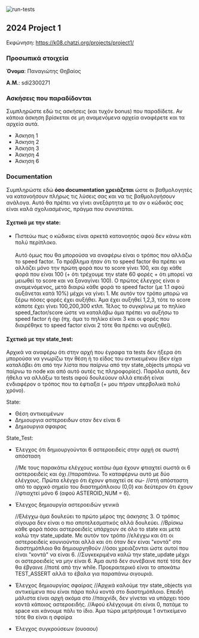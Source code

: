 ![run-tests](../../workflows/run-tests/badge.svg)

## 2024 Project 1

Εκφώνηση: https://k08.chatzi.org/projects/project1/


### Προσωπικά στοιχεία

__Όνομα__: Παναγιώτης Θηβαίος

__Α.Μ.__: sdi2300271

### Ασκήσεις που παραδίδονται

Συμπληρώστε εδώ τις ασκήσεις (και τυχόν bonus) που παραδίδετε. Αν κάποια άσκηση
βρίσκεται σε μη αναμενόμενα αρχεία αναφέρετε και τα αρχεία αυτά.

- Άσκηση 1
- Άσκηση 2
- Άσκηση 3
- Άσκηση 4
- Άσκηση 6

### Documentation

Συμπληρώστε εδώ __όσο documentation χρειάζεται__ ώστε οι βαθμολογητές να
κατανοήσουν πλήρως τις λύσεις σας και να τις βαθμολογήσουν ανάλογα. Αυτό θα
πρέπει να γίνει ανεξάρτητα με το αν ο κώδικάς σας είναι καλά σχολιασμένος,
πράγμα που συνιστάται.

#### Σχετικά με την state:

- Πιστεύω πως ο κώδικας είναι αρκετά κατανοητός αφού δεν κάνω κάτι πολύ περίπλοκο. <br> </br>
Αυτό όμως που θα μπορούσα να αναφέρω είναι ο τρόπος που αλλάζω το speed factor. Το πρόβλημα ήταν ότι το speed factor θα πρέπει να αλλάζει μόνο την πρώτη φορά που το score γίνει 100, και όχι κάθε φορά που είναι 100 (+ ότι τρέχουμε την state 60 φορές + ότι μπορεί να μειωθεί το score και να ξαναγίνει 100).
Ο πρώτος έλεγχος είναι ο αναμενόμενος, μετά διαιρώ κάθε φορά το speed factor (με 1.1 αφού αυξάνεται κατά 10%) μέχρι να γίνει 1. Με αυτόν τον τρόπο μπορώ να ξέρω πόσες φορές έχει αυξήθει.
Άμα έχει αυξηθεί 1,2,3, τότε το score κάποτε έχει γίνει 100,200,300 κτλπ. Τέλος το συγκρίνω με το πηλίκο speed_factor/score ώστε να καταλάβω άμα πρέπει να αυξήσω το speed factor ή όχι (πχ. άμα το πηλίκο είναι 3 και οι φορές που διαιρέθηκε το speed factor είναι 2 τότε θα πρέπει να αυξηθεί).

#### Σχετικά με την state_test:
<bold> Αρχικά να αναφέρω ότι στην αρχή που έγραφα τα tests δεν ήξερα ότι μπορούσα να γνωρίζω την θέση ή το είδος του αντικειμένου (δεν είχα καταλάβει ότι από την λίστα που παίρνω από την state_objects μπορώ να παίρνω το node και από αυτό αυτές τις πληροφορίες). Παρόλα αυτά, δεν ήθελα να αλλάξω τα tests αφού δουλεύουν αλλά επειδή είναι ενδιαφέρον ο τρόπος που τα έφτιαξα (+ μου πήραν υπερβολικά πολύ χρόνο).

State:
- Θέση αντικειμένων
- Δημιουργια αστεροειδων οταν δεν είναι 6
- Δημιουργια σφαιρας


State_Test:
- Έλεγχος ότι δημιουργούνται 6 αστεροειδείς στην αρχή σε σωστή απόσταση 
	
	//Με τους παρακάτω ελέγχους κοιτάω άμα έχουν φτιαχτεί σωστά οι 6 αστεροειδείς και όχι
	//παραπάνω. Το καταφέρνω αυτό με δύο ελέγχους. Πρώτα ελέγχο ότι έχουν φτιαχτεί σε σω-
	//στή απόσταστη από το αρχικό σημείο του διαστημόπλοιου (0,0) και δεύτερον ότι έχουν
	//φτιαχτεί μόνο 6 (αφού ASTEROID_NUM = 6). 

- Έλεγχος δημιουργία αστεροειδών γενικά

	//Ελέγχω άμα δουλεύει το πρώτο μέρος της άσκησης 3. Ο τρόπος σίγουρα δεν είναι ο πιο αποτελεσματικός αλλά δουλεύει.
	//Βρίσκω κάθε φορά πόσοι αστεροειδείς υπάρχουν σε όλο το state και μετά καλώ την state_update. Με αυτόν τον τρόπο 
	//ελέγχω και ότι οι αστεροειδείς κουνιούνται αλλά και ότι όταν δεν είναι "κοντά" στο διαστημόπλοιο θα δημιουργηθούν
	//όσοι χρειάζονται ώστε αυτοί που είναι "κοντά" να είναι 6. 
	//Συγκεκριμένα καλώ την state_update μέχρι οι αστεροειδείς να μην είναι 6. Άμα αυτό δεν συνέβαινε ποτέ τότε δεν θα έβγαινε
	//ποτέ από την while. Προεραιτερικό είναι το αποκάτω TEST_ASSERT αλλά το έβαλα για παραπάνω σιγουριά.

- Έλεγχος δημιουργίας σφαίρας
	//Αρχικά καλούμε την state_objects για αντικείμενα που είναι πάρα πολύ κοντά στο διαστημόπλοιο. Επειδή μάλιστα είναι αρχή ακόμα στο
	//παιχνίδι, δεν γίνεται να υπάρχει τόσο κοντά κάποιος αστεροειδής.
	//Αφού ελέγχουμε ότι είναι 0, πατάμε το space και κάνουμε πάλι το ίδιο. Άμα τώρα μετρήσουμε 1 αντικείμενο τότε θα είναι η σφαίρα

- Έλεγχος συγκρούσεων (ουοαου)